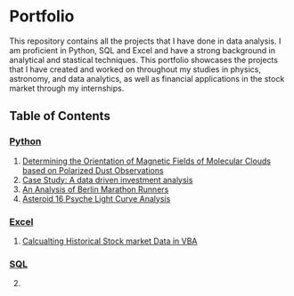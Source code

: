 # Portfolio
This repository contains all the projects that I have done in data analysis. I am proficient in Python, SQL and Excel and have a strong background in analytical and stastical techniques. This portfolio showcases the projects that I have created and worked on throughout my studies in physics, astronomy, and data analytics, as well as financial applications in the stock market through my internships.

## Table of Contents
### [Python](1_Python)
1. [Determining the Orientation of Magnetic Fields of Molecular Clouds based on Polarized Dust Observations](1_Python/1_Star_forming_regions)
2. [Case Study: A data driven investment analysis](1_Python/2_Case-Study-A-data-driven-investment-analysis)
3. [An Analysis of Berlin Marathon Runners](1_Python/3_berlin_marathon)
4. [Asteroid 16 Psyche Light Curve Analysis](1_Python/4_16-Psyche)

### [Excel](2_Excel)
1. [Calcualting Historical Stock market Data in VBA](2_Excel/excel_vbas)

### [SQL](3_SQL)
2. [](3_SQL/1_crowdfunding)
